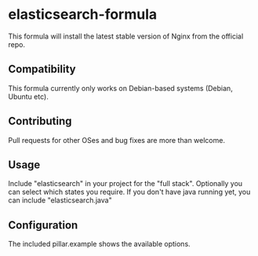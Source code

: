# elasticsearch-formula

This formula will install the latest stable version of Nginx from the official repo.

## Compatibility

This formula currently only works on Debian-based systems (Debian, Ubuntu etc).

## Contributing

Pull requests for other OSes and bug fixes are more than welcome.

## Usage

Include "elasticsearch" in your project for the "full stack". Optionally you can select which states you require.
If you don't have java running yet, you can include "elasticsearch.java"

## Configuration

The included pillar.example shows the available options.

